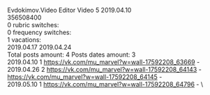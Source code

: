 Evdokimov.Video	Editor Video 5 2019.04.10\
356508400\
0 rubric switches:\
0 frequency switches:\
1 vacations:\
2019.04.17 2019.04.24 \
Total posts amount: 4	Posts dates amount: 3\
2019.04.10 1 https://vk.com/mu_marvel?w=wall-17592208_63669 - \
2019.04.26 2 https://vk.com/mu_marvel?w=wall-17592208_64143 - https://vk.com/mu_marvel?w=wall-17592208_64145 - \
2019.05.10 1 https://vk.com/mu_marvel?w=wall-17592208_64796 - \
